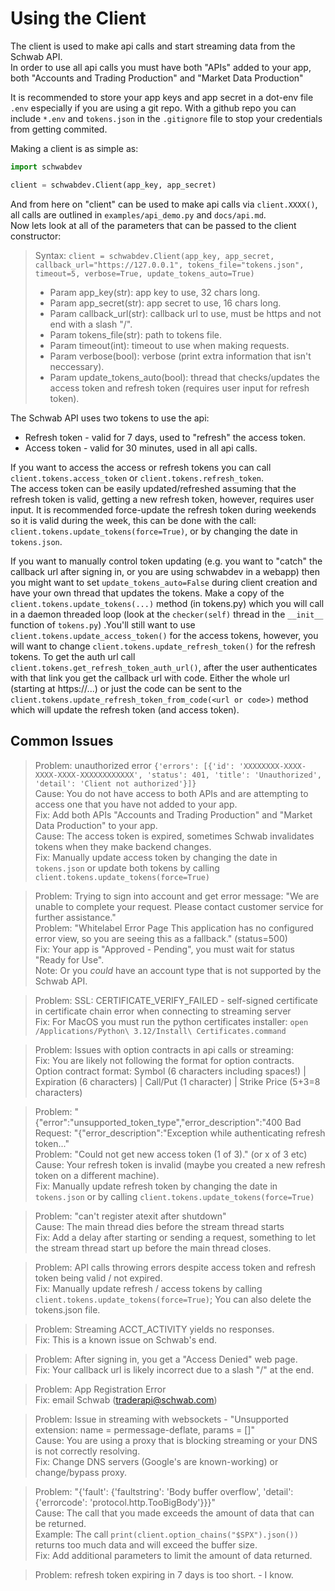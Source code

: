 # Using the Client

The client is used to make api calls and start streaming data from the Schwab API.  
In order to use all api calls you must have both "APIs" added to your app, both "Accounts and Trading Production" and "Market Data Production"

It is recommended to store your app keys and app secret in a dot-env file `.env` especially if you are using a git repo.
With a github repo you can include `*.env` and `tokens.json` in the `.gitignore` file to stop your credentials from getting commited. 

Making a client is as simple as:
```py
import schwabdev

client = schwabdev.Client(app_key, app_secret)
```
And from here on "client" can be used to make api calls via `client.XXXX()`, all calls are outlined in `examples/api_demo.py` and `docs/api.md`.  
Now lets look at all of the parameters that can be passed to the client constructor:
> Syntax: `client = schwabdev.Client(app_key, app_secret, callback_url="https://127.0.0.1", tokens_file="tokens.json", timeout=5, verbose=True, update_tokens_auto=True)`
> * Param app_key(str): app key to use, 32 chars long.  
> * Param app_secret(str): app secret to use, 16 chars long.  
> * Param callback_url(str): callback url to use, must be https and not end with a slash "/".  
> * Param tokens_file(str): path to tokens file.  
> * Param timeout(int): timeout to use when making requests.  
> * Param verbose(bool): verbose (print extra information that isn't neccessary).  
> * Param update_tokens_auto(bool): thread that checks/updates the access token and refresh token (requires user input for refresh token).


The Schwab API uses two tokens to use the api:
* Refresh token - valid for 7 days, used to "refresh" the access token.
* Access token - valid for 30 minutes, used in all api calls.   

If you want to access the access or refresh tokens you can call `client.tokens.access_token` or `client.tokens.refresh_token`.  
The access token can be easily updated/refreshed assuming that the refresh token is valid, getting a new refresh token, however, requires user input. It is recommended force-update the refresh token during weekends so it is valid during the week, this can be done with the call: `client.tokens.update_tokens(force=True)`, or by changing the date in `tokens.json`.

If you want to manually control token updating (e.g. you want to "catch" the callback url after signing in, or you are using schwabdev in a webapp) then you might want to set `update_tokens_auto=False` during client creation and have your own thread that updates the tokens. Make a copy of the `client.tokens.update_tokens(...)` method (in tokens.py) which you will call in a daemon threaded loop (look at the `checker(self)` thread in the `__init__` function of `tokens.py`) .You'll still want to use `client.tokens.update_access_token()` for the access tokens, however, you will want to change `client.tokens.update_refresh_token()` for the refresh tokens. To get the auth url call `client.tokens.get_refresh_token_auth_url()`, after the user authenticates with that link you get the callback url with code. Either the whole url (starting at https://...) or just the code can be sent to the `client.tokens.update_refresh_token_from_code(<url or code>)` method which will update the refresh token (and access token).

## Common Issues

> Problem: unauthorized error `{'errors': [{'id': 'XXXXXXXX-XXXX-XXXX-XXXX-XXXXXXXXXXXX', 'status': 401, 'title': 'Unauthorized', 'detail': 'Client not authorized'}]}`  
> Cause: You do not have access to both APIs and are attempting to access one that you have not added to your app.  
> Fix: Add both APIs "Accounts and Trading Production" and "Market Data Production" to your app.  
> Cause: The access token is expired, sometimes Schwab invalidates tokens when they make backend changes.  
> Fix: Manually update access token by changing the date in `tokens.json` or update both tokens by calling `client.tokens.update_tokens(force=True)`

> Problem: Trying to sign into account and get error message: "We are unable to complete your request. Please contact customer service for further assistance."  
> Problem: "Whitelabel Error Page This application has no configured error view, so you are seeing this as a fallback." (status=500)  
> Fix: Your app is "Approved - Pending", you must wait for status "Ready for Use".  
> Note: Or you *could* have an account type that is not supported by the Schwab API.

> Problem: SSL: CERTIFICATE_VERIFY_FAILED - self-signed certificate in certificate chain error when connecting to streaming server  
> Fix: For MacOS you must run the python certificates installer: `open /Applications/Python\ 3.12/Install\ Certificates.command`

> Problem: Issues with option contracts in api calls or streaming:  
> Fix: You are likely not following the format for option contracts.   
> Option contract format: Symbol (6 characters including spaces!) | Expiration (6 characters) | Call/Put (1 character) | Strike Price (5+3=8 characters)

> Problem: "{"error":"unsupported_token_type","error_description":"400 Bad Request: \"{\"error_description\":\"Exception while authenticating refresh token..."  
> Problem: "Could not get new access token (1 of 3)." (or x of 3 etc)  
> Cause: Your refresh token is invalid (maybe you created a new refresh token on a different machine).  
> Fix: Manually update refresh token by changing the date in `tokens.json` or by calling `client.tokens.update_tokens(force=True)`

> Problem: "can't register atexit after shutdown"  
> Cause: The main thread dies before the stream thread starts  
> Fix: Add a delay after starting or sending a request, something to let the stream thread start up before the main thread closes.

> Problem: API calls throwing errors despite access token and refresh token being valid / not expired.  
> Fix: Manually update refresh / access tokens by calling `client.tokens.update_tokens(force=True)`; You can also delete the tokens.json file.

> Problem: Streaming ACCT_ACTIVITY yields no responses.   
> Fix: This is a known issue on Schwab's end.

> Problem: After signing in, you get a "Access Denied" web page.  
> Fix: Your callback url is likely incorrect due to a slash "/" at the end.

> Problem: App Registration Error  
> Fix: email Schwab (traderapi@schwab.com)

> Problem: Issue in streaming with websockets - "Unsupported extension: name = permessage-deflate, params = []"  
> Cause: You are using a proxy that is blocking streaming or your DNS is not correctly resolving.  
> Fix: Change DNS servers (Google's are known-working) or change/bypass proxy.

> Problem: "{'fault': {'faultstring': 'Body buffer overflow', 'detail': {'errorcode': 'protocol.http.TooBigBody'}}}"  
> Cause: The call that you made exceeds the amount of data that can be returned.  
> Example: The call `print(client.option_chains("$SPX").json())` returns too much data and will exceed the buffer size.  
> Fix: Add additional parameters to limit the amount of data returned.

> Problem: refresh token expiring in 7 days is too short. - I know. 




